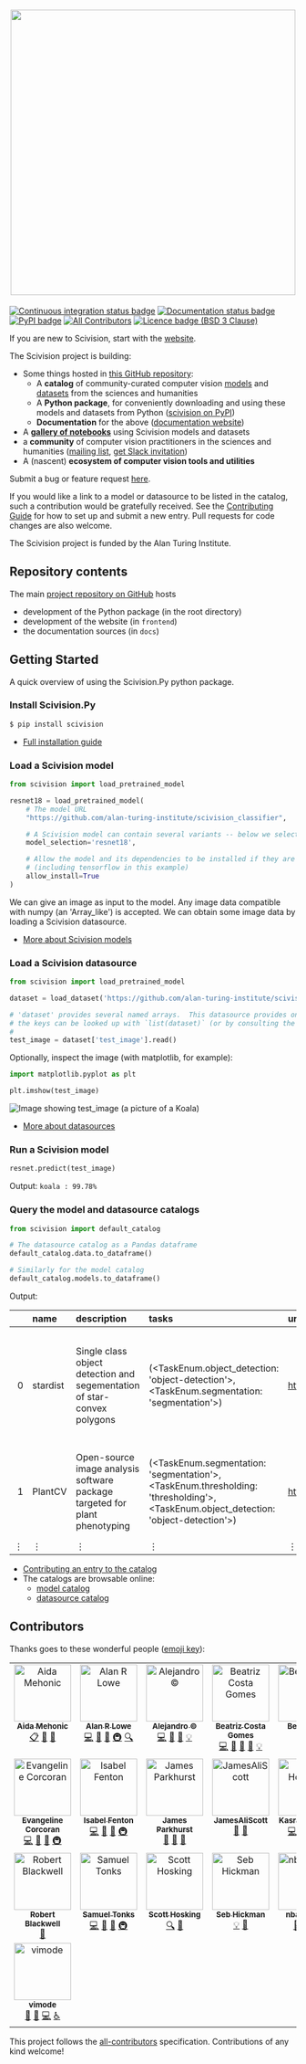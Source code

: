 <h1 align="center">
<img src="https://raw.githubusercontent.com/alan-turing-institute/scivision/main/imgs/logo_name.png" width="500"/>
</h1>

[![Continuous integration status badge](https://github.com/alan-turing-institute/scivision/actions/workflows/scivision.yml/badge.svg)](ttps://github.com/alan-turing-institute/scivision/actions/workflows/scivision.yml)
[![Documentation status badge](https://readthedocs.org/projects/scivision/badge/?version=latest)](https://scivision.readthedocs.io/en/latest/?badge=latest)
[![PyPI badge](https://img.shields.io/pypi/v/scivision)](https://pypi.org/project/scivision/)
[![All Contributors](https://img.shields.io/github/all-contributors/alan-turing-institute/scivision?color=ee8449)](#contributors)
[![Licence badge (BSD 3 Clause)](https://img.shields.io/badge/License-BSD_3--Clause-blue.svg)](https://github.com/alan-turing-institute/scivision/blob/main/LICENSE)

If you are new to Scivision, start with the [website](https://sci.vision/).

The Scivision project is building:

- Some things hosted in [this GitHub repository](https://github.com/alan-turing-institute/scivision):
  - A **catalog** of community-curated computer vision [models](https://sci.vision/#/model-grid) and [datasets](https://sci.vision/#/datasource-grid) from the sciences and humanities
  - A **Python package**, for conveniently downloading and using these models and datasets from Python ([scivision on PyPI](https://pypi.org/project/scivision/))
  - **Documentation** for the above ([documentation website](https://scivision.readthedocs.io/en/latest/))
- A [**gallery of notebooks**](https://github.com/scivision-gallery) using Scivision models and datasets
- a **community** of computer vision practitioners in the sciences and humanities
   ([mailing list](https://scivision.substack.com/), [get Slack invitation](https://docs.google.com/forms/d/e/1FAIpQLSfDPbsb_CWApnodHlNyOQMQdKhKA9meJi_SAuh8K8dVpbIiDA/viewform))
- A (nascent) **ecosystem of computer vision tools and utilities**

Submit a bug or feature request [here](https://github.com/alan-turing-institute/scivision/issues).

If you would like a link to a model or datasource to be listed in the catalog, such a contribution would be gratefully received. See the [Contributing Guide](https://scivision.readthedocs.io/en/latest/contributing.html) for how to set up and submit a new entry.  Pull requests for code changes are also welcome.

The Scivision project is funded by the Alan Turing Institute.

## Repository contents

The main [project repository on GitHub](https://github.com/alan-turing-institute/scivision) hosts
  - development of the Python package (in the root directory)
  - development of the website (in `frontend`)
  - the documentation sources (in `docs`)

## Getting Started

A quick overview of using the Scivision.Py python package.

### Install Scivision.Py

```sh
$ pip install scivision
```

- [Full installation guide](https://scivision.readthedocs.io/en/latest/user_guide.html#installation)

### Load a Scivision model

```python
from scivision import load_pretrained_model

resnet18 = load_pretrained_model(
    # The model URL
    "https://github.com/alan-turing-institute/scivision_classifier",

    # A Scivision model can contain several variants -- below we select the one to use
    model_selection='resnet18',

    # Allow the model and its dependencies to be installed if they are not already
    # (including tensorflow in this example)
    allow_install=True
)
```

We can give an image as input to the model.  Any image data compatible with numpy (an 'Array_like') is accepted.
We can obtain some image data by loading a Scivision datasource.

- [More about Scivision models](https://scivision.readthedocs.io/en/latest/model_repository_template.html)

### Load a Scivision datasource

```python
from scivision import load_pretrained_model

dataset = load_dataset('https://github.com/alan-turing-institute/scivision-test-data')

# 'dataset' provides several named arrays.  This datasource provides one named 'test_image':
# the keys can be looked up with `list(dataset)` (or by consulting the datasource documentation)
#
test_image = dataset['test_image'].read()
```

Optionally, inspect the image (with matplotlib, for example):
```python
import matplotlib.pyplot as plt

plt.imshow(test_image)
```

![Image showing test_image (a picture of a Koala)](https://upload.wikimedia.org/wikipedia/commons/thumb/2/21/Cutest_Koala.jpg/262px-Cutest_Koala.jpg)

- [More about datasources](https://scivision.readthedocs.io/en/latest/datasource_repository_template.html)

### Run a Scivision model

```python
resnet.predict(test_image)
```

Output: `koala : 99.78%`

### Query the model and datasource catalogs

```python
from scivision import default_catalog

# The datasource catalog as a Pandas dataframe
default_catalog.data.to_dataframe()

# Similarly for the model catalog
default_catalog.models.to_dataframe()
```

Output:

|    | name     | description                                                                | tasks                                                                                                                               | url                                       | pkg_url                                             | format   | scivision_usable   | pretrained   | labels_required   | institution         | tags                                                                                                                                  |
|---:|:---------|:---------------------------------------------------------------------------|:------------------------------------------------------------------------------------------------------------------------------------|:------------------------------------------|:----------------------------------------------------|:---------|:-------------------|:-------------|:------------------|:--------------------|:--------------------------------------------------------------------------------------------------------------------------------------|
|  0 | stardist | Single class object detection and segementation of star-convex polygons    | (<TaskEnum.object_detection: 'object-detection'>, <TaskEnum.segmentation: 'segmentation'>)                                          | https://github.com/stardist/stardist      | git+https://github.com/stardist/stardist.git@master | image    | False              | True         | True              | ('epfl',)           | ('2D', '3D', 'optical-microscopy', 'xray', 'microtomography', 'cell-counting', 'plant-phenotyping', 'climate-change-and-agriculture') |
|  1 | PlantCV  | Open-source image analysis software package targeted for plant phenotyping | (<TaskEnum.segmentation: 'segmentation'>, <TaskEnum.thresholding: 'thresholding'>, <TaskEnum.object_detection: 'object-detection'>) | https://github.com/danforthcenter/plantcv | git+https://github.com/danforthcenter/plantcv@main  | image    | False              | True         | True              | ('danforthcenter',) | ('2D', 'hyperspectral', 'multispectral', 'near-infrared', 'infrared', 'plant-phenotyping', 'climate-change-and-agriculture')          |
|  ⋮ | ⋮ | ⋮ | ⋮ | ⋮ | ⋮ | ⋮ | ⋮ | ⋮ | ⋮ | ⋮ | ⋮ |


- [Contributing an entry to the catalog](https://scivision.readthedocs.io/en/latest/contributing.html#extending-the-scivision-catalog)
- The catalogs are browsable online:
  - [model catalog](https://sci.vision/#/model-grid)
  - [datasource catalog](https://sci.vision/#/datasource-grid)

## Contributors

Thanks goes to these wonderful people ([emoji key](https://allcontributors.org/docs/en/emoji-key)):

<!-- ALL-CONTRIBUTORS-LIST:START - Do not remove or modify this section -->
<!-- prettier-ignore-start -->
<!-- markdownlint-disable -->
<table>
  <tbody>
    <tr>
      <td align="center" valign="top" width="14.28%"><a href="https://github.com/AidaMehonic"><img src="https://avatars.githubusercontent.com/u/45169136?v=4?s=100" width="100px;" alt="Aida Mehonic"/><br /><sub><b>Aida Mehonic</b></sub></a><br /><a href="#eventOrganizing-AidaMehonic" title="Event Organizing">📋</a> <a href="https://github.com/alan-turing-institute/scivision/commits?author=AidaMehonic" title="Documentation">📖</a> <a href="#ideas-AidaMehonic" title="Ideas, Planning, & Feedback">🤔</a></td>
      <td align="center" valign="top" width="14.28%"><a href="http://lowe.cs.ucl.ac.uk"><img src="https://avatars.githubusercontent.com/u/8217795?v=4?s=100" width="100px;" alt="Alan R Lowe"/><br /><sub><b>Alan R Lowe</b></sub></a><br /><a href="https://github.com/alan-turing-institute/scivision/commits?author=quantumjot" title="Code">💻</a> <a href="#ideas-quantumjot" title="Ideas, Planning, & Feedback">🤔</a> <a href="https://github.com/alan-turing-institute/scivision/commits?author=quantumjot" title="Documentation">📖</a> <a href="#infra-quantumjot" title="Infrastructure (Hosting, Build-Tools, etc)">🚇</a> <a href="#fundingFinding-quantumjot" title="Funding Finding">🔍</a></td>
      <td align="center" valign="top" width="14.28%"><a href="https://github.com/acocac"><img src="https://avatars.githubusercontent.com/u/13321552?v=4?s=100" width="100px;" alt="Alejandro ©"/><br /><sub><b>Alejandro ©</b></sub></a><br /><a href="https://github.com/alan-turing-institute/scivision/commits?author=acocac" title="Code">💻</a> <a href="#ideas-acocac" title="Ideas, Planning, & Feedback">🤔</a> <a href="#design-acocac" title="Design">🎨</a> <a href="#example-acocac" title="Examples">💡</a></td>
      <td align="center" valign="top" width="14.28%"><a href="https://github.com/mooniean"><img src="https://avatars.githubusercontent.com/u/6002774?v=4?s=100" width="100px;" alt="Beatriz Costa Gomes"/><br /><sub><b>Beatriz Costa Gomes</b></sub></a><br /><a href="https://github.com/alan-turing-institute/scivision/commits?author=mooniean" title="Code">💻</a> <a href="#ideas-mooniean" title="Ideas, Planning, & Feedback">🤔</a> <a href="https://github.com/alan-turing-institute/scivision/commits?author=mooniean" title="Documentation">📖</a> <a href="#design-mooniean" title="Design">🎨</a> <a href="#example-mooniean" title="Examples">💡</a></td>
      <td align="center" valign="top" width="14.28%"><a href="https://github.com/lupinthief"><img src="https://avatars.githubusercontent.com/u/3716248?v=4?s=100" width="100px;" alt="Ben Evans"/><br /><sub><b>Ben Evans</b></sub></a><br /><a href="#ideas-lupinthief" title="Ideas, Planning, & Feedback">🤔</a></td>
      <td align="center" valign="top" width="14.28%"><a href="http://edchalstrey.com/"><img src="https://avatars.githubusercontent.com/u/5486164?v=4?s=100" width="100px;" alt="Ed Chalstrey"/><br /><sub><b>Ed Chalstrey</b></sub></a><br /><a href="https://github.com/alan-turing-institute/scivision/commits?author=edwardchalstrey1" title="Code">💻</a> <a href="#ideas-edwardchalstrey1" title="Ideas, Planning, & Feedback">🤔</a> <a href="https://github.com/alan-turing-institute/scivision/commits?author=edwardchalstrey1" title="Documentation">📖</a> <a href="#infra-edwardchalstrey1" title="Infrastructure (Hosting, Build-Tools, etc)">🚇</a></td>
      <td align="center" valign="top" width="14.28%"><a href="https://erioldoesdesign.github.io/"><img src="https://avatars.githubusercontent.com/u/11681324?v=4?s=100" width="100px;" alt="Eriol Fox"/><br /><sub><b>Eriol Fox</b></sub></a><br /><a href="#ideas-Erioldoesdesign" title="Ideas, Planning, & Feedback">🤔</a> <a href="#design-Erioldoesdesign" title="Design">🎨</a></td>
    </tr>
    <tr>
      <td align="center" valign="top" width="14.28%"><a href="https://github.com/evangeline-corcoran"><img src="https://avatars.githubusercontent.com/u/82043547?v=4?s=100" width="100px;" alt="Evangeline Corcoran"/><br /><sub><b>Evangeline Corcoran</b></sub></a><br /><a href="https://github.com/alan-turing-institute/scivision/commits?author=evangeline-corcoran" title="Code">💻</a> <a href="#ideas-evangeline-corcoran" title="Ideas, Planning, & Feedback">🤔</a> <a href="https://github.com/alan-turing-institute/scivision/commits?author=evangeline-corcoran" title="Documentation">📖</a> <a href="#infra-evangeline-corcoran" title="Infrastructure (Hosting, Build-Tools, etc)">🚇</a></td>
      <td align="center" valign="top" width="14.28%"><a href="https://github.com/IFenton"><img src="https://avatars.githubusercontent.com/u/5773962?v=4?s=100" width="100px;" alt="Isabel Fenton"/><br /><sub><b>Isabel Fenton</b></sub></a><br /><a href="https://github.com/alan-turing-institute/scivision/commits?author=IFenton" title="Code">💻</a> <a href="#ideas-IFenton" title="Ideas, Planning, & Feedback">🤔</a> <a href="https://github.com/alan-turing-institute/scivision/commits?author=IFenton" title="Documentation">📖</a> <a href="#infra-IFenton" title="Infrastructure (Hosting, Build-Tools, etc)">🚇</a></td>
      <td align="center" valign="top" width="14.28%"><a href="https://github.com/jmp1985"><img src="https://avatars.githubusercontent.com/u/2241889?v=4?s=100" width="100px;" alt="James Parkhurst"/><br /><sub><b>James Parkhurst</b></sub></a><br /><a href="#ideas-jmp1985" title="Ideas, Planning, & Feedback">🤔</a> <a href="#data-jmp1985" title="Data">🔣</a> <a href="#plugin-jmp1985" title="Plugin/utility libraries">🔌</a></td>
      <td align="center" valign="top" width="14.28%"><a href="https://github.com/JamesAliScott"><img src="https://avatars.githubusercontent.com/u/49982034?v=4?s=100" width="100px;" alt="JamesAliScott"/><br /><sub><b>JamesAliScott</b></sub></a><br /><a href="#ideas-JamesAliScott" title="Ideas, Planning, & Feedback">🤔</a> <a href="#data-JamesAliScott" title="Data">🔣</a></td>
      <td align="center" valign="top" width="14.28%"><a href="https://github.com/kasra-hosseini"><img src="https://avatars.githubusercontent.com/u/1899856?v=4?s=100" width="100px;" alt="Kasra Hosseini"/><br /><sub><b>Kasra Hosseini</b></sub></a><br /><a href="https://github.com/alan-turing-institute/scivision/commits?author=kasra-hosseini" title="Code">💻</a> <a href="#ideas-kasra-hosseini" title="Ideas, Planning, & Feedback">🤔</a> <a href="https://github.com/alan-turing-institute/scivision/commits?author=kasra-hosseini" title="Documentation">📖</a> <a href="#infra-kasra-hosseini" title="Infrastructure (Hosting, Build-Tools, etc)">🚇</a></td>
      <td align="center" valign="top" width="14.28%"><a href="https://github.com/MartinSJRogers"><img src="https://avatars.githubusercontent.com/u/43956226?v=4?s=100" width="100px;" alt="Martin Rogers"/><br /><sub><b>Martin Rogers</b></sub></a><br /><a href="#data-martinsjrogers" title="Data">🔣</a> <a href="#example-martinsjrogers" title="Examples">💡</a> <a href="https://github.com/alan-turing-institute/scivision/commits?author=martinsjrogers" title="Code">💻</a> <a href="#ideas-martinsjrogers" title="Ideas, Planning, & Feedback">🤔</a></td>
      <td align="center" valign="top" width="14.28%"><a href="https://miquelmassot.github.io/"><img src="https://avatars.githubusercontent.com/u/1611148?v=4?s=100" width="100px;" alt="Miquel Massot"/><br /><sub><b>Miquel Massot</b></sub></a><br /><a href="https://github.com/alan-turing-institute/scivision/commits?author=miquelmassot" title="Code">💻</a> <a href="#ideas-miquelmassot" title="Ideas, Planning, & Feedback">🤔</a> <a href="https://github.com/alan-turing-institute/scivision/commits?author=miquelmassot" title="Documentation">📖</a> <a href="#plugin-miquelmassot" title="Plugin/utility libraries">🔌</a></td>
    </tr>
    <tr>
      <td align="center" valign="top" width="14.28%"><a href="http://www.robblackwell.com"><img src="https://avatars.githubusercontent.com/u/41913?v=4?s=100" width="100px;" alt="Robert Blackwell"/><br /><sub><b>Robert Blackwell</b></sub></a><br /><a href="#ideas-RobBlackwell" title="Ideas, Planning, & Feedback">🤔</a></td>
      <td align="center" valign="top" width="14.28%"><a href="https://github.com/Tonks684"><img src="https://avatars.githubusercontent.com/u/60216815?v=4?s=100" width="100px;" alt="Samuel Tonks"/><br /><sub><b>Samuel Tonks</b></sub></a><br /><a href="https://github.com/alan-turing-institute/scivision/commits?author=Tonks684" title="Code">💻</a> <a href="#ideas-Tonks684" title="Ideas, Planning, & Feedback">🤔</a> <a href="https://github.com/alan-turing-institute/scivision/commits?author=Tonks684" title="Documentation">📖</a> <a href="#infra-Tonks684" title="Infrastructure (Hosting, Build-Tools, etc)">🚇</a></td>
      <td align="center" valign="top" width="14.28%"><a href="https://scotthosking.com"><img src="https://avatars.githubusercontent.com/u/10783052?v=4?s=100" width="100px;" alt="Scott Hosking"/><br /><sub><b>Scott Hosking</b></sub></a><br /><a href="#fundingFinding-scotthosking" title="Funding Finding">🔍</a> <a href="#ideas-scotthosking" title="Ideas, Planning, & Feedback">🤔</a></td>
      <td align="center" valign="top" width="14.28%"><a href="http://shmh40.github.io"><img src="https://avatars.githubusercontent.com/u/56727418?v=4?s=100" width="100px;" alt="Seb Hickman"/><br /><sub><b>Seb Hickman</b></sub></a><br /><a href="#example-shmh40" title="Examples">💡</a> <a href="#talk-shmh40" title="Talks">📢</a></td>
      <td align="center" valign="top" width="14.28%"><a href="https://github.com/nbarlowATI"><img src="https://avatars.githubusercontent.com/u/33832774?v=4?s=100" width="100px;" alt="nbarlowATI"/><br /><sub><b>nbarlowATI</b></sub></a><br /><a href="#ideas-nbarlowATI" title="Ideas, Planning, & Feedback">🤔</a> <a href="#eventOrganizing-nbarlowATI" title="Event Organizing">📋</a> <a href="#example-nbarlowATI" title="Examples">💡</a></td>
      <td align="center" valign="top" width="14.28%"><a href="https://github.com/ots22"><img src="https://avatars.githubusercontent.com/u/5434836?v=4?s=100" width="100px;" alt="ots22"/><br /><sub><b>ots22</b></sub></a><br /><a href="https://github.com/alan-turing-institute/scivision/commits?author=ots22" title="Code">💻</a> <a href="#ideas-ots22" title="Ideas, Planning, & Feedback">🤔</a> <a href="https://github.com/alan-turing-institute/scivision/commits?author=ots22" title="Documentation">📖</a> <a href="#infra-ots22" title="Infrastructure (Hosting, Build-Tools, etc)">🚇</a></td>
      <td align="center" valign="top" width="14.28%"><a href="https://github.com/pwochner"><img src="https://avatars.githubusercontent.com/u/78024695?v=4?s=100" width="100px;" alt="pwochner"/><br /><sub><b>pwochner</b></sub></a><br /><a href="#ideas-pwochner" title="Ideas, Planning, & Feedback">🤔</a> <a href="#eventOrganizing-pwochner" title="Event Organizing">📋</a> <a href="#example-pwochner" title="Examples">💡</a></td>
    </tr>
    <tr>
      <td align="center" valign="top" width="14.28%"><a href="https://github.com/vimode"><img src="https://avatars.githubusercontent.com/u/39148877?v=4?s=100" width="100px;" alt="vimode"/><br /><sub><b>vimode</b></sub></a><br /><a href="#ideas-vimode" title="Ideas, Planning, & Feedback">🤔</a> <a href="#design-vimode" title="Design">🎨</a> <a href="https://github.com/alan-turing-institute/scivision/commits?author=vimode" title="Code">💻</a> <a href="#a11y-vimode" title="Accessibility">️️️️♿️</a></td>
    </tr>
  </tbody>
</table>

<!-- markdownlint-restore -->
<!-- prettier-ignore-end -->

<!-- ALL-CONTRIBUTORS-LIST:END -->

This project follows the [all-contributors](https://github.com/all-contributors/all-contributors) specification. Contributions of any kind welcome!

